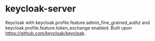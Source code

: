 # keycloak-server

Keycloak with keycloak.profile.feature.admin_fine_grained_authz and keycloak.profile.feature.token_exchange enabled. Built upon https://github.com/keycloak/keycloak.